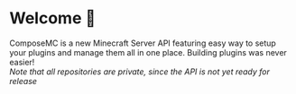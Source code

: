 # Welcome 👋  
ComposeMC is a new Minecraft Server API featuring easy way to setup your plugins 
and manage them all in one place. Building plugins was never easier!  
*Note that all repositories are private, since the API is not yet ready for release*

